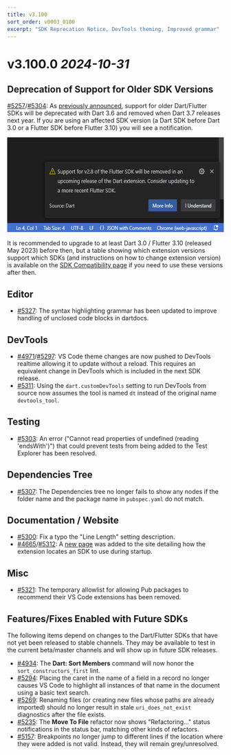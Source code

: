 ```yaml
---
title: v3.100
sort_order: v0003_0100
excerpt: "SDK Reprecation Notice, DevTools theming, Improved grammar"
---
```


# v3.100.0 _2024-10-31_

## Deprecation of Support for Older SDK Versions

[#5257](https://github.com/Dart-Code/Dart-Code/issues/5257)/[#5304](https://github.com/Dart-Code/Dart-Code/issues/5304): As [previously announced](https://groups.google.com/g/flutter-announce/c/JQHzM3FbBGI), support for older Dart/Flutter SDKs will be deprecated with Dart 3.6 and removed when Dart 3.7 releases next year. If you are using an affected SDK version (a Dart SDK before Dart 3.0 or a Flutter SDK before Flutter 3.10) you will see a notification.

<img loading="lazy" src="/images/release_notes/v3.100/sdk_deprecation.png" width="560" height="220" />

It is recommended to upgrade to at least Dart 3.0 / Flutter 3.10 (released May 2023) before then, but a table showing which extension versions support which SDKs (and instructions on how to change extension version) is available on the [SDK Compatibility page](/sdk-version-compatibility/) if you need to use these versions after then.

## Editor

- [#5327](https://github.com/Dart-Code/Dart-Code/issues/5327): The syntax highlighting grammar has been updated to improve handling of unclosed code blocks in dartdocs.

## DevTools

- [#4971](https://github.com/Dart-Code/Dart-Code/issues/4971)/[#5297](https://github.com/Dart-Code/Dart-Code/issues/5297): VS Code theme changes are now pushed to DevTools realtime allowing it to update without a reload. This requires an equivalent change in DevTools which is included in the next SDK release.
- [#5311](https://github.com/Dart-Code/Dart-Code/issues/5311): Using the `dart.customDevTools` setting to run DevTools from source now assumes the tool is named `dt` instead of the original name `devtools_tool`.

## Testing

- [#5303](https://github.com/Dart-Code/Dart-Code/issues/5303): An error ("Cannot read properties of undefined (reading 'endsWith')") that could prevent tests from being added to the Test Explorer has been resolved.

## Dependencies Tree

- [#5307](https://github.com/Dart-Code/Dart-Code/issues/5307): The Dependencies tree no longer fails to show any nodes if the folder name and the package name in `pubspec.yaml` do not match.

## Documentation / Website

- [#5300](https://github.com/Dart-Code/Dart-Code/issues/5300): Fix a typo the "Line Length" setting description.
- [#4665](https://github.com/Dart-Code/Dart-Code/issues/4665)/[#5312](https://github.com/Dart-Code/Dart-Code/issues/5312): A [new page](/docs/sdk-locating/) was added to the site detailing how the extension locates an SDK to use during startup.

## Misc

- [#5321](https://github.com/Dart-Code/Dart-Code/issues/5321): The temporary allowlist for allowing Pub packages to recommend their VS Code extensions has been removed.

## Features/Fixes Enabled with Future SDKs

The following items depend on changes to the Dart/Flutter SDKs that have not yet been released to stable channels. They may be available to test in the current beta/master channels and will show up in future SDK releases.

- [#4934](https://github.com/Dart-Code/Dart-Code/issues/4934): The **Dart: Sort Members** command will now honor the `sort_constructors_first` lint.
- [#5294](https://github.com/Dart-Code/Dart-Code/issues/5294): Placing the caret in the name of a field in a record no longer causes VS Code to highlight all instances of that name in the document using a basic text search.
- [#5269](https://github.com/Dart-Code/Dart-Code/issues/5269): Renaming files (or creating new files whose paths are already imported) should no longer result in stale `uri_does_not_exist` diagnostics after the file exists.
- [#5235](https://github.com/Dart-Code/Dart-Code/issues/5235): The **Move To File** refactor now shows "Refactoring…" status notifications in the status bar, matching other kinds of refactors.
- [#5157](https://github.com/Dart-Code/Dart-Code/issues/5157): Breakpoints no longer jump to different lines if the location where they were added is not valid. Instead, they will remain grey/unresolved.

